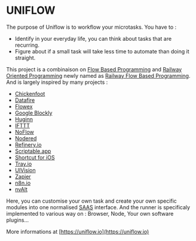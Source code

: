 UNIFLOW
=======

The purpose of Uniflow is to workflow your microtasks. You have to :
- Identify in your everyday life, you can think about tasks that are recurring.
- Figure about if a small task will take less time to automate than doing it straight.

This project is a combinaison on [Flow Based Programming](https://en.wikipedia.org/wiki/Flow-based_programming) and [Railway Oriented Programming](http://fsharpforfunandprofit.com/rop/) newly named as [Railway Flow Based Programming](https://medium.com/@anton.mishchuk/railway-flow-based-programming-with-flowex-ef04fd338e41).
And is largely inspired by many projects : 
- [Chickenfoot](http://up.csail.mit.edu/chickenfoot)
- [Datafire](https://github.com/DataFire/DataFire)
- [Flowex](https://github.com/antonmi/flowex)
- [Google Blockly](https://developers.google.com/blockly)
- [Huginn](https://github.com/huginn/huginn)
- [IFTTT](https://ifttt.com/)
- [NoFlow](https://noflojs.org/)
- [Nodered](https://nodered.org/)
- [Refinery.io](https://www.refinery.io)
- [Scriptable.app](https://apps.apple.com/us/app/scriptable/id1405459188)
- [Shortcut for iOS](https://apps.apple.com/us/app/shortcuts/id915249334)
- [Tray.io](https://tray.io)
- [UIVision](https://ui.vision/x/desktop-automation)
- [Zapier](https://zapier.com/)
- [n8n.io](https://github.com/n8n-io/n8n)
- [nvAlt](http://brettterpstra.com/projects/nvalt)

Here, you can customise your own task and create your own specific modules into one normalised [SAAS](https://en.wikipedia.org/wiki/Software_as_a_service) interface.
And the runner is specificaly implemented to various way on : Browser, Node, Your own software plugins...

More informations at [https://uniflow.io](https://uniflow.io)
